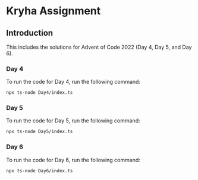 # Kryha Assignment

## Introduction

This includes the solutions for Advent of Code 2022 (Day 4, Day 5, and Day 6).

### Day 4

To run the code for Day 4, run the following command:

```bash
npx ts-node Day4/index.ts
```

### Day 5

To run the code for Day 5, run the following command:

```bash
npx ts-node Day5/index.ts
```

### Day 6

To run the code for Day 6, run the following command:

```bash
npx ts-node Day6/index.ts
```
